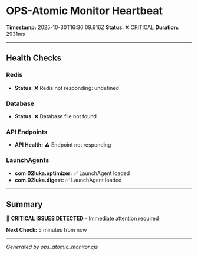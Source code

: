 # OPS-Atomic Monitor Heartbeat

**Timestamp:** 2025-10-30T16:36:09.916Z
**Status:** ❌ CRITICAL
**Duration:** 2931ms

---

## Health Checks

### Redis

- **Status:** ❌ Redis not responding: undefined

### Database

- **Status:** ❌ Database file not found

### API Endpoints

- **API Health:** ⚠️ Endpoint not responding

### LaunchAgents

- **com.02luka.optimizer:** ✅ LaunchAgent loaded
- **com.02luka.digest:** ✅ LaunchAgent loaded

---

## Summary

🔴 **CRITICAL ISSUES DETECTED** - Immediate attention required

**Next Check:** 5 minutes from now

---

*Generated by ops_atomic_monitor.cjs*
